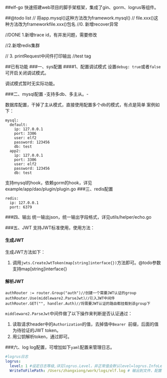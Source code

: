 ##elf-go
快速搭建web项目的脚手架框架，集成了gin、gorm、logrus等组件。

##@todo list
// 将app.mysql()这种方法改为framework.mysql()
// file.xxx()这种方法改为frameworkfile.xxx()包名
//0. 新增recover异常

//DONE 1.新增trace id，有并发问题，需要修改

//2.新增redis集群

// 3. printRequest中间件打印输出
//test tag

##已有功能
###一、sys配置
####1、配置调试模式
设置`debug: true`或者`false`可开启关闭调试模式。

调试模式暂时无实际功能。

###二、mysql配置
-支持多db、多主从。-

数据库配置，干掉了主从模式，直接使用配置多个db的模式，有点是简单
案例如下：
```
mysql:
  default:
    ip: 127.0.0.1
    port: 3306
    user: elf2
    password: 123456
    db: test
  app2:
    ip: 127.0.0.1
    port: 3306
    user: elf2
    password: 123456
    db: test

```

支持mysql的hook，依赖gorm的hook，详见example/app/dao/plugin/plugin.go
###三、redis配置
```
redis:
  ip: 127.0.0.1
  port: 6379
```

###四、输出
统一输出json，统一输出字段格式，详见utils/helper/echo.go

###五、JWT
支持JWT标准使用，使用方法：

#### 生成JWT
生成JWT方法如下：
1. 调用`jwts.CreateJwtToken(map[string]interface{})`方法即可。@todo参数支持map[string]interface{}

#### 解析JWT
```golang
authRouter := router.Group("auth")//创建一个需要JWT认证的group
authRouter.Use(middleware2.ParseJwt)//引入JWT中间件
authRouter.GET("", handler.Auth)//将需要JWT认证的路由都挂载到该group下
```

`middleware2.ParseJwt`中间件做了以下操作来判断是否认证通过：
1. 读取请求header中的`Authorization`的值，去掉值中`Bearer `前缀，后面的值为待验证的JWT token。
2. 用公钥解析token，通过即可。

###六、log
log配置，可增加如下`yaml`配置来管理日志。
```yaml
#logrus日志
logrus:
  level: 1 #设定日志等级,详见logrus.Level，非正常值会默认level=logrus.InfoLevel
  WriteToFilePath: /Users/zhangxiong/work/logs/elf.log # 输出到文件，配置为空则不输出到文件
```

